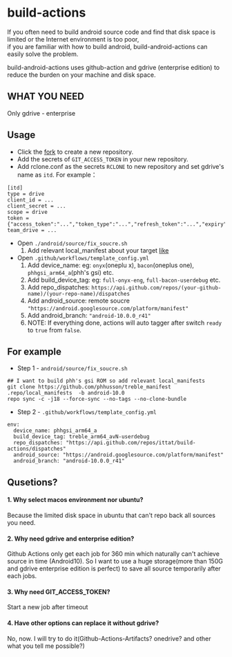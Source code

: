 # build-actions

If you often need to build android source code and find that disk space is limited or the Internet environment is too poor,  
if you are familiar with how to build android, build-android-actions can easily solve the problem.  

build-android-actions uses github-action and gdrive (enterprise edition) to reduce the burden on your machine and disk space.  
## WHAT YOU NEED

Only gdrive - enterprise

## Usage

- Click the [fork](https://github.com/ittat/build-actions/fork) to create a new repository.
- Add the secrets of `GIT_ACCESS_TOKEN` in your new repository.
- Add rclone.conf as the secrets `RCLONE` to new repository and set gdrive's name as `itd`. For example：
```
[itd]
type = drive
client_id = ...
client_secret = ...
scope = drive
token = {"access_token":"...","token_type":"...","refresh_token":"...","expiry":"..."}
team_drive = ...
```
- Open `./android/source/fix_soucre.sh`
   1. Add relevant local_manifest about your target [like](#for-example)
- Open `.github/workflows/template_config.yml`
   1. Add device_name: eg: `onyx`(oneplu x), `bacon`(oneplus one), `phhgsi_arm64_a`(phh's gsi) etc.
   2. Add build_device_tag: eg: `full-onyx-eng`, `full-bacon-userdebug` etc.
   3. Add repo_dispatches: `https://api.github.com/repos/(your-github-name)/(your-repo-name)/dispatches`
   4. Add android_source: remote soucre `"https://android.googlesource.com/platform/manifest"`
   5. Add android_branch: `"android-10.0.0_r41"`  
   6. NOTE: If everything done, actions will auto tagger after switch `ready` to `true` from `false`.

## For example

- Step 1 - `android/source/fix_soucre.sh`
```
## I want to build phh's gsi ROM so add relevant local_manifests
git clone https://github.com/phhusson/treble_manifest .repo/local_manifests  -b android-10.0
repo sync -c -j18 --force-sync --no-tags --no-clone-bundle
```
- Step 2 - `.github/workflows/template_config.yml`
```
env:
  device_name: phhgsi_arm64_a
  build_device_tag: treble_arm64_avN-userdebug
  repo_dispatches: "https://api.github.com/repos/ittat/build-actions/dispatches"
  android_source: "https://android.googlesource.com/platform/manifest"
  android_branch: "android-10.0.0_r41"
```

## Qusetions?
#### 1. Why select macos environment nor ubuntu?  
   Because the limited disk space in ubuntu that can't repo back all sources you need.  
   
#### 2. Why need gdrive and enterprise edition?
   Github Actions only get each job for 360 min which naturally can't achieve source in time (Android10).
   So I want to use a huge storage(more than 150G and gdrive enterprise edition is perfect) to save all source temporarily after each jobs. 
   
#### 3. Why need GIT_ACCESS_TOKEN?
   Start a new job after timeout

#### 4. Have other options can replace it without gdrive?
   No, now. I will try to do it(Github-Actions-Artifacts? onedrive? and other what you tell me possible?)
